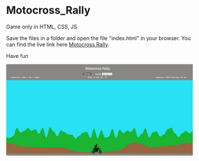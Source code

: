 # Motocross_Rally
 Game only in HTML, CSS, JS

 Save the files in a folder and open the file "index.html" in your browser.
 You can find the live link here <a href="https://amazing-cranachan-670d60.netlify.app/">Motocross Rally</a>.

 Have fun

![Preview](ImageMotocrossPreview.jpg)